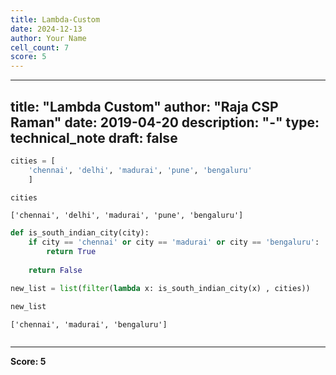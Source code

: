 ```yaml
---
title: Lambda-Custom
date: 2024-12-13
author: Your Name
cell_count: 7
score: 5
---
```


---
title: "Lambda Custom"
author: "Raja CSP Raman"
date: 2019-04-20
description: "-"
type: technical_note
draft: false
---

```python
cities = [
    'chennai', 'delhi', 'madurai', 'pune', 'bengaluru'
    ]
```


```python
cities
```




    ['chennai', 'delhi', 'madurai', 'pune', 'bengaluru']




```python
def is_south_indian_city(city):
    if city == 'chennai' or city == 'madurai' or city == 'bengaluru':
        return True
    
    return False
```


```python
new_list = list(filter(lambda x: is_south_indian_city(x) , cities))
```


```python
new_list
```




    ['chennai', 'madurai', 'bengaluru']




```python

```


---
**Score: 5**